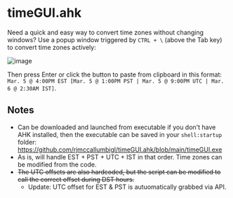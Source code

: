 # timeGUI.ahk
Need a quick and easy way to convert time zones without changing windows? Use a popup window triggered by `CTRL + \` (above the Tab key) to convert time zones actively:

![image](https://user-images.githubusercontent.com/15747450/156899966-8456dbba-c147-4509-ac18-c6bb5e98a98d.png)


Then press Enter or click the button to paste from clipboard in this format: `Mar. 5 @ 4:00PM EST [Mar. 5 @ 1:00PM PST | Mar. 5 @ 9:00PM UTC | Mar. 6 @ 2:30AM IST]`.

 ## Notes
* Can be downloaded and launched from executable if you don't have AHK installed, then the executable can be saved in your `shell:startup` folder: https://github.com/rjmccallumbigl/timeGUI.ahk/blob/main/timeGUI.exe
* As is, will handle EST + PST + UTC + IST in that order. Time zones can be modified from the code.
* ~~The UTC offsets are also hardcoded, but the script can be modified to call the correct offset during DST hours.~~
  * Update: UTC offset for EST & PST is autuomatically grabbed via API.
